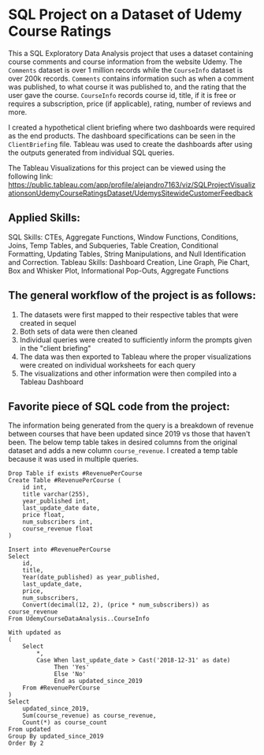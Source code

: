 # SQL Project on a Dataset of Udemy Course Ratings

This a SQL Exploratory Data Analysis project that uses a dataset containing course comments and course information from the website Udemy. The `Comments` dataset is over 1 million records while the `CourseInfo` dataset is over 200k records. `Comments` contains information such as when a comment was published, to what course it was published to, and the rating that the user gave the course. `CourseInfo` records course id, title, if it is free or requires a subscription, price (if applicable), rating, number of reviews and more.

I created a hypothetical client briefing where two dashboards were required as the end products. The dashboard specifications can be seen in the `ClientBriefing` file. Tableau was used to create the dashboards after using the outputs generated from individual SQL queries.

The Tableau Visualizations for this project can be viewed using the following link:
https://public.tableau.com/app/profile/alejandro7163/viz/SQLProjectVisualizationsonUdemyCourseRatingsDataset/UdemysSitewideCustomerFeedback

## Applied Skills:
SQL Skills: CTEs, Aggregate Functions, Window Functions, Conditions, Joins, Temp Tables, and Subqueries, Table Creation, Conditional Formatting, Updating Tables, String Manipulations, and Null Identification and Correction.
Tableau Skills: Dashboard Creation, Line Graph, Pie Chart, Box and Whisker Plot, Informational Pop-Outs, Aggregate Functions

## The general workflow of the project is as follows:
1. The datasets were first mapped to their respective tables that were created in sequel
2. Both sets of data were then cleaned
3. Individual queries were created to sufficiently inform the prompts given in the "client briefing"
4. The data was then exported to Tableau where the proper visualizations were created on individual worksheets for each query
5. The visualizations and other information were then compiled into a Tableau Dashboard

## Favorite piece of SQL code from the project:

The information being generated from the query is a breakdown of revenue between courses that have been updated since 2019 vs those that haven't been. The below temp table takes in desired columns from the original dataset and adds a new column `course_revenue`. I created a temp table because it was used in multiple queries.

```
Drop Table if exists #RevenuePerCourse
Create Table #RevenuePerCourse (
	id int,
	title varchar(255),
	year_published int,
	last_update_date date,
	price float,
	num_subscribers int,
	course_revenue float
)

Insert into #RevenuePerCourse
Select
	id,
	title,
	Year(date_published) as year_published,
	last_update_date,
	price,
	num_subscribers,
	Convert(decimal(12, 2), (price * num_subscribers)) as course_revenue
From UdemyCourseDataAnalysis..CourseInfo

With updated as
(
	Select
		*,
		Case When last_update_date > Cast('2018-12-31' as date)
			 Then 'Yes'
			 Else 'No'
			 End as updated_since_2019
	From #RevenuePerCourse
)
Select
	updated_since_2019,
	Sum(course_revenue) as course_revenue,
	Count(*) as course_count
From updated
Group By updated_since_2019
Order By 2
```
